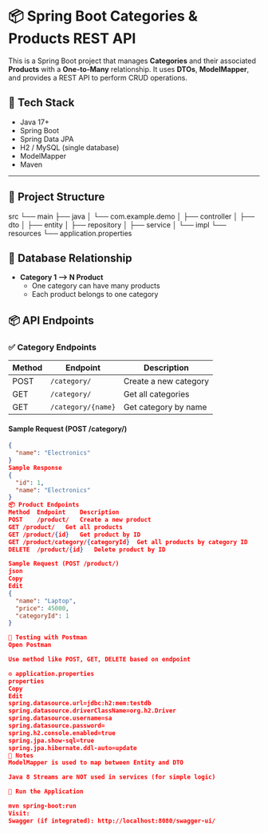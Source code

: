 # 📦 Spring Boot Categories & Products REST API

This is a Spring Boot project that manages **Categories** and their associated **Products** 
with a **One-to-Many** relationship. It uses **DTOs**, **ModelMapper**,
and provides a REST API to perform CRUD operations.

## 🧱 Tech Stack

- Java 17+
- Spring Boot
- Spring Data JPA
- H2 / MySQL (single database)
- ModelMapper
- Maven

---

## 📁 Project Structure

src
└── main
├── java
│ └── com.example.demo
│ ├── controller
│ ├── dto
│ ├── entity
│ ├── repository
│ ├── service
│ └── impl
└── resources
└── application.properties

## 🔗 Database Relationship

- **Category 1 ⟶ N Product**
  - One category can have many products
  - Each product belongs to one category
## 📦 API Endpoints

### ✅ Category Endpoints

| Method | Endpoint                  | Description                  |
|--------|---------------------------|------------------------------|
| POST   | `/category/`              | Create a new category        |
| GET    | `/category/`              | Get all categories           |
| GET    | `/category/{name}`        | Get category by name         |

#### Sample Request (POST /category/)
```json
{
  "name": "Electronics"
}
Sample Response
{
  "id": 1,
  "name": "Electronics"
}
📦 Product Endpoints
Method	Endpoint	Description
POST	/product/	Create a new product
GET	/product/	Get all products
GET	/product/{id}	Get product by ID
GET	/product/category/{categoryId}	Get all products by category ID
DELETE	/product/{id}	Delete product by ID

Sample Request (POST /product/)
json
Copy
Edit
{
  "name": "Laptop",
  "price": 45000,
  "categoryId": 1
}

🧪 Testing with Postman
Open Postman

Use method like POST, GET, DELETE based on endpoint

⚙️ application.properties
properties
Copy
Edit
spring.datasource.url=jdbc:h2:mem:testdb
spring.datasource.driverClassName=org.h2.Driver
spring.datasource.username=sa
spring.datasource.password=
spring.h2.console.enabled=true
spring.jpa.show-sql=true
spring.jpa.hibernate.ddl-auto=update
📌 Notes
ModelMapper is used to map between Entity and DTO

Java 8 Streams are NOT used in services (for simple logic)

🚀 Run the Application

mvn spring-boot:run
Visit:
Swagger (if integrated): http://localhost:8080/swagger-ui/
